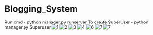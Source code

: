 # Blogging_System
Run cmd - python manager.py runserver
To create SuperUser - python manager.py Superuser
![1](https://user-images.githubusercontent.com/92368897/210227358-c8461028-fcf3-49c7-95df-3dcdacaba952.jpg)
![2](https://user-images.githubusercontent.com/92368897/210227464-abda4516-78e8-4259-8076-be0113e9cd18.jpg)
![3](https://user-images.githubusercontent.com/92368897/210227514-c4606a4a-1bba-4afd-a159-6434d6ab3fa3.jpg)
![4](https://user-images.githubusercontent.com/92368897/210227541-9352110e-faf1-45f6-b6fd-753431ddc8be.jpg)
![6](https://user-images.githubusercontent.com/92368897/210227569-387bf3f2-ce13-4289-8c48-c7524ec9bfbe.jpg)
![7](https://user-images.githubusercontent.com/92368897/210227602-a9de3b28-5d17-4c26-9691-57005741df7d.jpg)
![7](https://user-images.githubusercontent.com/92368897/210227729-4bf96f1e-9785-4168-986e-f76c16aa9da1.jpg)
